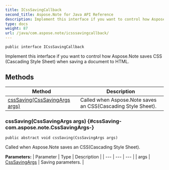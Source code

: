 ```yaml
---
title: ICssSavingCallback
second_title: Aspose.Note for Java API Reference
description: Implement this interface if you want to control how Aspose.Note saves CSS Cascading Style Sheet when saving a document to HTML.
type: docs
weight: 87
url: /java/com.aspose.note/icsssavingcallback/
---
```

```
public interface ICssSavingCallback
```

Implement this interface if you want to control how Aspose.Note saves CSS (Cascading Style Sheet) when saving a document to HTML.
## Methods

| Method | Description |
| --- | --- |
| [cssSaving(CssSavingArgs args)](#cssSaving-com.aspose.note.CssSavingArgs-) | Called when Aspose.Note saves an CSS(Cascading Style Sheet). |
### cssSaving(CssSavingArgs args) {#cssSaving-com.aspose.note.CssSavingArgs-}
```
public abstract void cssSaving(CssSavingArgs args)
```


Called when Aspose.Note saves an CSS(Cascading Style Sheet).

**Parameters:**
| Parameter | Type | Description |
| --- | --- | --- |
| args | [CssSavingArgs](../../com.aspose.note/csssavingargs) | Saving parameters. |

